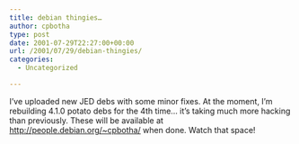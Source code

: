 ```yaml
---
title: debian thingies…
author: cpbotha
type: post
date: 2001-07-29T22:27:00+00:00
url: /2001/07/29/debian-thingies/
categories:
  - Uncategorized

---
```

I’ve uploaded new JED debs with some minor fixes. At the moment, I’m rebuilding 4.1.0 potato debs for the 4th time… it’s taking much more hacking than previously. These will be available at http://people.debian.org/~cpbotha/ when done. Watch that space!
